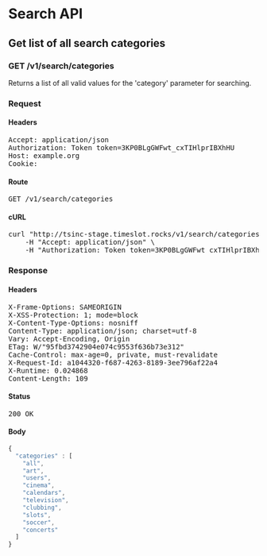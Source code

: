 # Search API

## Get list of all search categories

### GET /v1/search/categories

Returns a list of all valid values for the &#39;category&#39; parameter for searching.
### Request

#### Headers

<pre>Accept: application/json
Authorization: Token token=3KP0BLgGWFwt_cxTIHlprIBXhHU
Host: example.org
Cookie: </pre>

#### Route

<pre>GET /v1/search/categories</pre>

#### cURL

<pre class="request">curl &quot;http://tsinc-stage.timeslot.rocks/v1/search/categories&quot; -X GET \
	-H &quot;Accept: application/json&quot; \
	-H &quot;Authorization: Token token=3KP0BLgGWFwt_cxTIHlprIBXhHU&quot;</pre>

### Response

#### Headers

<pre>X-Frame-Options: SAMEORIGIN
X-XSS-Protection: 1; mode=block
X-Content-Type-Options: nosniff
Content-Type: application/json; charset=utf-8
Vary: Accept-Encoding, Origin
ETag: W/&quot;95fbd3742904e074c9553f636b73e312&quot;
Cache-Control: max-age=0, private, must-revalidate
X-Request-Id: a1044320-f687-4263-8189-3ee796af22a4
X-Runtime: 0.024868
Content-Length: 109</pre>

#### Status

<pre>200 OK</pre>

#### Body

```javascript
{
  "categories" : [
    "all",
    "art",
    "users",
    "cinema",
    "calendars",
    "television",
    "clubbing",
    "slots",
    "soccer",
    "concerts"
  ]
}
```
